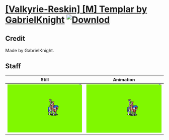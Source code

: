 # [\[Valkyrie-Reskin\] \[M\] Templar by GabrielKnight](./) [![Downlod](https://img.shields.io/badge/Download--red?style=social&logo=github)](https://minhaskamal.github.io/DownGit/#/home?url=https://github.com/Klokinator/FE-Repo/tree/main/Battle%20Animations%2FMounted%20-%20Valks%2C%20MKs%2C%20Magi%2F%5BValkyrie-Reskin%5D%20%5BM%5D%20Templar%20by%20GabrielKnight%2F7.%20Staff)

## Credit

Made by GabrielKnight.

## Staff

| Still | Animation |
| :---: | :-------: |
| ![Staff still](./Staff_000.png) | ![Staff animation](./Staff.gif) |
